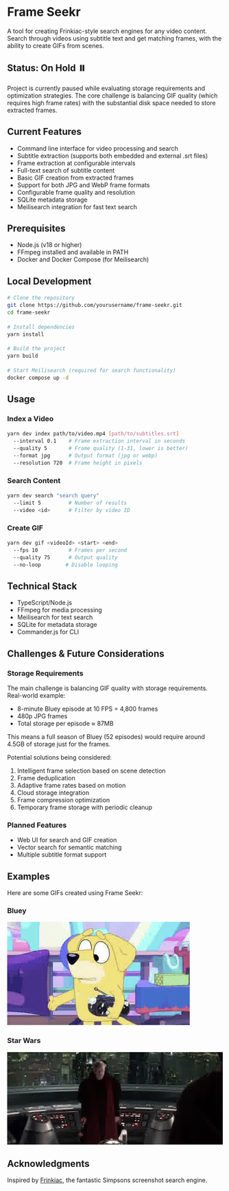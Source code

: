 # Frame Seekr

A tool for creating Frinkiac-style search engines for any video content. Search through videos using subtitle text and get matching frames, with the ability to create GIFs from scenes.

## Status: On Hold ⏸️

Project is currently paused while evaluating storage requirements and optimization strategies. The core challenge is balancing GIF quality (which requires high frame rates) with the substantial disk space needed to store extracted frames.

## Current Features

- Command line interface for video processing and search
- Subtitle extraction (supports both embedded and external .srt files)
- Frame extraction at configurable intervals
- Full-text search of subtitle content
- Basic GIF creation from extracted frames
- Support for both JPG and WebP frame formats
- Configurable frame quality and resolution
- SQLite metadata storage
- Meilisearch integration for fast text search

## Prerequisites

- Node.js (v18 or higher)
- FFmpeg installed and available in PATH
- Docker and Docker Compose (for Meilisearch)

## Local Development

```bash
# Clone the repository
git clone https://github.com/yourusername/frame-seekr.git
cd frame-seekr

# Install dependencies
yarn install

# Build the project
yarn build

# Start Meilisearch (required for search functionality)
docker compose up -d
```

## Usage

### Index a Video

```bash
yarn dev index path/to/video.mp4 [path/to/subtitles.srt]
  --interval 0.1    # Frame extraction interval in seconds
  --quality 5       # Frame quality (1-31, lower is better)
  --format jpg      # Output format (jpg or webp)
  --resolution 720  # Frame height in pixels
```

### Search Content

```bash
yarn dev search "search query"
  --limit 5         # Number of results
  --video <id>      # Filter by video ID
```

### Create GIF

```bash
yarn dev gif <videoId> <start> <end>
  --fps 10          # Frames per second
  --quality 75      # Output quality
  --no-loop        # Disable looping
```

## Technical Stack

- TypeScript/Node.js
- FFmpeg for media processing
- Meilisearch for text search
- SQLite for metadata storage
- Commander.js for CLI

## Challenges & Future Considerations

### Storage Requirements

The main challenge is balancing GIF quality with storage requirements. Real-world example:
- 8-minute Bluey episode at 10 FPS = 4,800 frames
- 480p JPG frames
- Total storage per episode ≈ 87MB

This means a full season of Bluey (52 episodes) would require around 4.5GB of storage just for the frames.

Potential solutions being considered:
1. Intelligent frame selection based on scene detection
2. Frame deduplication
3. Adaptive frame rates based on motion
4. Cloud storage integration
5. Frame compression optimization
6. Temporary frame storage with periodic cleanup

### Planned Features

- Web UI for search and GIF creation
- Vector search for semantic matching
- Multiple subtitle format support

## Examples

Here are some GIFs created using Frame Seekr:

### Bluey
![Bluey example](./bluey.gif)

### Star Wars
![Star Wars example](./star_wars.gif)

## Acknowledgments

Inspired by [Frinkiac](https://frinkiac.com/), the fantastic Simpsons screenshot search engine.